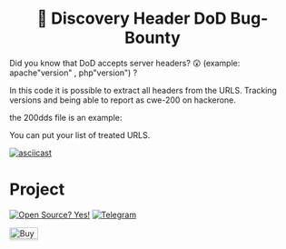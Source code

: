 <h1 align="center"> 👑 Discovery Header DoD Bug-Bounty </h1> 



Did you know that DoD accepts server headers? 😲 (example: apache"version" , php"version") ?

In this code it is possible to extract all headers from the URLS. 
Tracking versions and being able to report as cwe-200 on hackerone.

the 200dds file is an example:

You can put your list of treated URLS.

[![asciicast](https://asciinema.org/a/g2kPiCA0qwVHImPsfFCIClzm8.svg)](https://asciinema.org/a/g2kPiCA0qwVHImPsfFCIClzm8)


# Project

[![Open Source? Yes!](https://badgen.net/badge/Open%20Source%20%3F/Yes%21/blue?icon=github)](https://github.com/Naereen/badges/)
[![Telegram](https://patrolavia.github.io/telegram-badge/chat.png)](https://t.me/KingOfTipsBugBounty)


<a href="https://www.buymeacoffee.com/OFJAAAH" target="_blank"><img src="https://www.buymeacoffee.com/assets/img/custom_images/orange_img.png" alt="Buy Me A Coffee" style="height: 20px !important;width: 50px !important;box-shadow: 0px 3px 2px 0px rgba(190, 190, 190, 0.5) !important;-webkit-box-shadow: 0px 3px 2px 0px rgba(190, 190, 190, 0.5) !important;" ></a>
